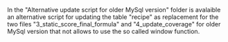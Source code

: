 In the "Alternative update script for older MySql version" folder is avalaible an alternative script for updating the table "recipe" as replacement for the two files "3_static_score_final_formula" and "4_update_coverage" for older MySql version that not allows to use the so called window function. 